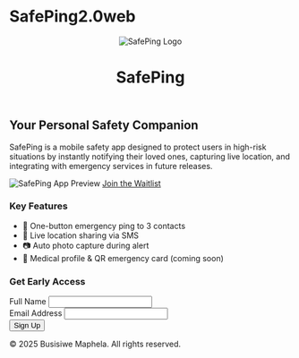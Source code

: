 # SafePing2.0web<!DOCTYPE html><html lang="en">
<head>
  <meta charset="UTF-8" />
  <meta name="viewport" content="width=device-width, initial-scale=1.0" />
  <title>SafePing App | Personal Safety Made Simple</title>
  <link rel="stylesheet" href="https://cdn.jsdelivr.net/npm/tailwindcss@2.2.19/dist/tailwind.min.css">
  <link rel="icon" type="image/png" href="logo.png" />
</head>
<body class="bg-orange-50 font-sans">
  <header class="bg-white shadow p-4 flex justify-between items-center">
    <img src="logo.png" alt="SafePing Logo" class="h-10">
    <h1 class="text-xl font-bold text-orange-600">SafePing</h1>
  </header>  <main class="max-w-4xl mx-auto px-4 py-10">
    <section class="text-center">
      <h2 class="text-3xl font-bold text-orange-700 mb-4">Your Personal Safety Companion</h2>
      <p class="text-gray-700 mb-6">SafePing is a mobile safety app designed to protect users in high-risk situations by instantly notifying their loved ones, capturing live location, and integrating with emergency services in future releases.</p>
      <img src="app_preview.png" alt="SafePing App Preview" class="mx-auto shadow-lg rounded-lg mb-6 max-w-sm">
      <a href="#signup" class="bg-orange-600 text-white px-6 py-2 rounded-full font-semibold hover:bg-orange-500 transition">Join the Waitlist</a>
    </section><section class="mt-16">
  <h3 class="text-2xl font-semibold text-orange-700 mb-4">Key Features</h3>
  <ul class="grid md:grid-cols-2 gap-6 text-gray-700">
    <li class="bg-white p-4 rounded shadow">🚨 One-button emergency ping to 3 contacts</li>
    <li class="bg-white p-4 rounded shadow">📍 Live location sharing via SMS</li>
    <li class="bg-white p-4 rounded shadow">📷 Auto photo capture during alert</li>
    <li class="bg-white p-4 rounded shadow">📖 Medical profile & QR emergency card (coming soon)</li>
  </ul>
</section>

<section id="signup" class="mt-16">
  <h3 class="text-xl font-semibold text-orange-700 mb-4">Get Early Access</h3>
  <form name="waitlist" method="POST" data-netlify="true" class="bg-white shadow p-6 rounded">
    <input type="hidden" name="form-name" value="waitlist" />
    <div class="mb-4">
      <label class="block text-gray-600">Full Name</label>
      <input type="text" name="name" class="w-full border p-2 rounded" required />
    </div>
    <div class="mb-4">
      <label class="block text-gray-600">Email Address</label>
      <input type="email" name="email" class="w-full border p-2 rounded" required />
    </div>
    <button type="submit" class="bg-orange-600 text-white px-4 py-2 rounded hover:bg-orange-500">Sign Up</button>
  </form>
</section>

  </main>  <footer class="text-center text-gray-500 py-6 text-sm">
    © 2025 Busisiwe Maphela. All rights reserved.
  </footer>
</body>
</html>
